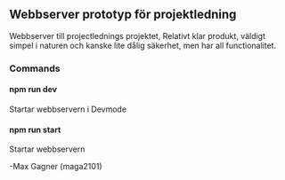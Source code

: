## Webbserver prototyp för projektledning
Webbserver till projectlednings projektet, Relativt klar produkt, väldigt simpel i naturen och kanske lite dålig säkerhet, men har all functionalitet.

### Commands
#### npm run dev
Startar webbservern i Devmode

#### npm run start
Startar webbservern

-Max Gagner (maga2101)
